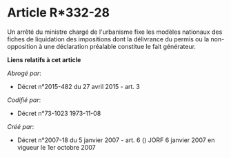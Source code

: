 # Article R*332-28

Un arrêté du ministre chargé de l'urbanisme fixe les modèles nationaux des fiches de liquidation des impositions dont la
délivrance du permis ou la non-opposition à une déclaration préalable constitue le fait générateur.

**Liens relatifs à cet article**

_Abrogé par_:

  - Décret n°2015-482 du 27 avril 2015 - art. 3

_Codifié par_:

  - Décret n°73-1023 1973-11-08

_Créé par_:

  - Décret n°2007-18 du 5 janvier 2007 - art. 6 () JORF 6 janvier 2007 en vigueur le 1er octobre 2007
